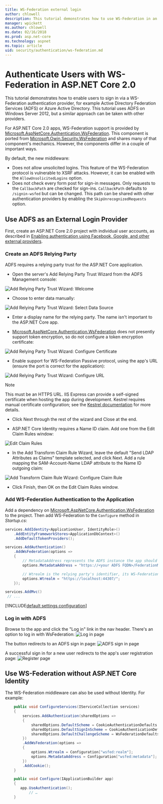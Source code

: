 ```yaml
---
title: WS-Federation external login
author: chlowell
description: This tutorial demonstrates how to use WS-Federation in an ASP.NET Core 2.0 app.
manager: wpickett
ms.author: chlowell
ms.date: 02/16/2018
ms.prod: asp.net-core
ms.technology: aspnet
ms.topic: article
uid: security/authentication/ws-federation.md
---
```

# Authenticate Users with WS-Federation in ASP.NET Core 2.0

This tutorial demonstrates how to enable users to sign in via a WS-Federation authentication provider, for example Active Directory Federation Services (ADFS) or Azure Active Directory. This tutorial uses ADFS on Windows Server 2012, but a similar approach can be taken with other providers.

For ASP.NET Core 2.0 apps, WS-Federation support is provided by [Microsoft.AspNetCore.Authentication.WsFederation](https://www.nuget.org/packages/Microsoft.AspNetCore.Authentication.WsFederation). This component is ported from [Microsoft.Owin.Security.WsFederation](https://www.nuget.org/packages/Microsoft.Owin.Security.WsFederation) and shares many of that component's mechanics. However, the components differ in a couple of important ways.

By default, the new middleware:
 * Does not allow unsolicited logins. This feature of the WS-Federation protocol is vulnerable to XSRF attacks. However, it can be enabled with the `AllowUnsolicitedLogins` option.
 * Does not check every form post for sign-in messages. Only requests to the `CallbackPath` are checked for sign-ins. `CallbackPath` defaults to `/signin-wsfed` but can be changed. This path can be shared with other authentication providers by enabling the `SkipUnrecognizedRequests` option.

## Use ADFS as an External Login Provider

First, create an ASP.NET Core 2.0 project with individual user accounts, as described in [Enabling authentication using Facebook, Google, and other external providers](index.md).

### Create an ADFS Relying Party

ADFS requires a relying party trust for the ASP.NET Core application.

* Open the server's Add Relying Party Trust Wizard from the ADFS Management console:

![Add Relying Party Trust Wizard: Welcome](ws-federation/_static/AdfsAddTrust.png)

* Choose to enter data manually:

![Add Relying Party Trust Wizard: Select Data Source](ws-federation/_static/AdfsSelectDataSource.png)

* Enter a display name for the relying party. The name isn't important to the ASP.NET Core app.

* [Microsoft.AspNetCore.Authentication.WsFederation](https://www.nuget.org/packages/Microsoft.AspNetCore.Authentication.WsFederation) does not presently support token encryption, so do not configure a token encryption certificate:

![Add Relying Party Trust Wizard: Configure Certificate](ws-federation/_static/AdfsConfigureCert.png)

* Enable support for WS-Federation Passive protocol, using the app's URL (ensure the port is correct for the application):

![Add Relying Party Trust Wizard: Configure URL](ws-federation/_static/AdfsConfigureUrl.png)

> [!NOTE]
> This must be an HTTPS URL. IIS Express can provide a self-signed certificate when hosting the app during development. Kestrel requires manual certificate configuration; see the [Kestrel documentation](https://docs.microsoft.com/en-us/aspnet/core/fundamentals/servers/kestrel?tabs=aspnetcore2x#how-to-use-kestrel-in-aspnet-core-apps) for more details.

* Click Next through the rest of the wizard and Close at the end.

* ASP.NET Core Identity requires a Name ID claim. Add one from the Edit Claim Rules window:

![Edit Claim Rules](ws-federation/_static/EditClaimRules.png)

* In the Add Transform Claim Rule Wizard, leave the default "Send LDAP Attributes as Claims" template selected, and click Next. Add a rule mapping the SAM-Account-Name LDAP attribute to the Name ID outgoing claim:

![Add Transform Claim Rule Wizard: Configure Claim Rule](ws-federation/_static/AddTransformClaimRule.png)

* Click Finish, then OK on the Edit Claim Rules window.

### Add WS-Federation Authentication to the Application

Add a dependency on [Microsoft.AspNetCore.Authentication.WsFederation](https://www.nuget.org/packages/Microsoft.AspNetCore.Authentication.WsFederation) to the project. Then add WS-Federation to the `Configure` method in *Startup.cs*:

```csharp
services.AddIdentity<ApplicationUser, IdentityRole>()
    .AddEntityFrameworkStores<ApplicationDbContext>()
    .AddDefaultTokenProviders();

services.AddAuthentication()
    .AddWsFederation(options =>
    {
        // MetadataAddress represents the ADFS instance the app should use to use to authenticate users
        options.MetadataAddress = "https://<your ADFS FQDN>/FederationMetadata/2007-06/FederationMetadata.xml";

        // Wtrealm is the relying party's identifier, its WS-Federation Passive protocol URL
        options.Wtrealm = "https://localhost:44307/";
    });

services.AddMvc()
 // ...
```
[!INCLUDE[default settings configuration](social/includes/default-settings.md)]

### Log in with ADFS

Browse to the app and click the "Log in" link in the nav header. There's an option to log in with WsFederation:
![Log in page](ws-federation/_static/WsFederationButton.png)

The button redirects to an ADFS sign in page:
![ADFS sign in page](ws-federation/_static/AdfsLoginPage.png)

A successful sign in for a new user redirects to the app's user registration page:
![Register page](ws-federation/_static/Register.png)

## Use WS-Federation without ASP.NET Core Identity

The WS-Federation middleware can also be used without Identity. For example:

```csharp
    public void ConfigureServices(IServiceCollection services)
    {
        services.AddAuthentication(sharedOptions =>
        {
            sharedOptions.DefaultScheme = CookieAuthenticationDefaults.AuthenticationScheme;
            sharedOptions.DefaultSignInScheme = CookieAuthenticationDefaults.AuthenticationScheme;
            sharedOptions.DefaultChallengeScheme = WsFederationDefaults.AuthenticationScheme;
        })
        .AddWsFederation(options =>
        {
            options.Wtrealm = Configuration["wsfed:realm"];
            options.MetadataAddress = Configuration["wsfed:metadata"];
        })
        .AddCookie();
    }

    public void Configure(IApplicationBuilder app)
    {
       app.UseAuthentication();
           // …
    }
```